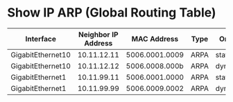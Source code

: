 
# Show IP ARP (Global Routing Table)
| Interface | Neighbor IP Address | MAC Address | Type | Origin | Age | Protocol |
| --------- | ------------------- | ----------- | ---- | ------ | --- | -------- |
| GigabitEthernet10 | 10.11.12.11 | 5006.0001.0009 | ARPA | static | - | Internet |
| GigabitEthernet10 | 10.11.12.12 | 5006.0008.000b | ARPA | dynamic | 99 | Internet |
| GigabitEthernet1 | 10.11.99.11 | 5006.0001.0000 | ARPA | static | - | Internet |
| GigabitEthernet1 | 10.11.99.99 | 5006.0009.0002 | ARPA | dynamic | 89 | Internet |